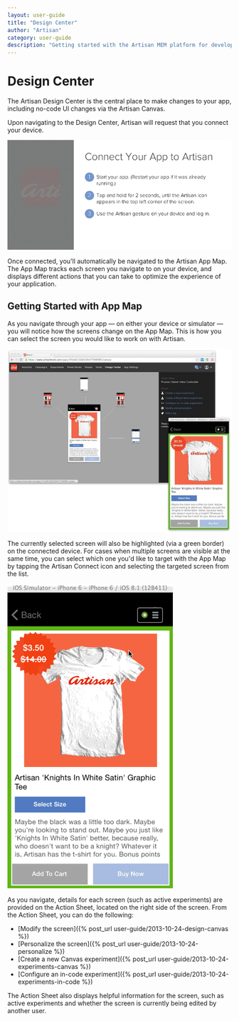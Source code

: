 ```yaml
---
layout: user-guide
title: "Design Center"
author: "Artisan"
category: user-guide
description: "Getting started with the Artisan MEM platform for developers."
---
```

# Design Center
The Artisan Design Center is the central place to make changes to your app, including no-code UI changes via the Artisan Canvas.

Upon navigating to the Design Center, Artisan will request that you connect your device.

<p><img src="/images/screens/connect-to-artisan-810x395.gif" width="700" class="border-full" alt="Screen capture of how to connect your app to Artisan." /></p>

Once connected, you'll automatically be navigated to the Artisan App Map. The App Map tracks each screen you navigate to on your device, and displays different actions that you can take to optimize the experience of your application.

## Getting Started with App Map
As you navigate through your app — on either your device or simulator — you will notice how the screens change on the App Map. This is how you can select the screen you would like to work on with Artisan.

<p><img src="/images/screens/app-map-selection-700x571.jpg" width="700" class="border-full" alt="Screen capture of how to connect your app to Artisan." /></p>

The currently selected screen will also be highlighted (via a green border) on the connected device.  For cases when multiple screens are visible at the same time, you can select which one you'd like to target with the App Map by tapping the Artisan Connect icon and selecting the targeted screen from the list.

<p><img src="/images/screens/device-screen-selection-372x683.gif" class="border-full" alt="Screen capture of how to connect your app to Artisan." /></p>

As you navigate, details for each screen (such as active experiments) are provided on the Action Sheet, located on the right side of the screen. From the Action Sheet, you can do the following:

* [Modify the screen]({% post_url user-guide/2013-10-24-design-canvas %})
* [Personalize the screen]({% post_url user-guide/2013-10-24-personalize %})
* [Create a new Canvas experiment]({% post_url user-guide/2013-10-24-experiments-canvas %})
* [Configure an in-code experiment]({% post_url user-guide/2013-10-24-experiments-in-code %})

The Action Sheet also displays helpful information for the screen, such as active experiments and whether the screen is currently being edited by another user.


